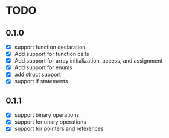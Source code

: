 # TODO

## 0.1.0

- [x] support function declaration
- [x] Add support for function calls
- [x] Add support for array initialization, access, and assignment
- [x] Add support for enums
- [x] add struct support
- [x] support if statements

## 0.1.1

- [x] support binary operations
- [x] support for unary operations
- [x] support for pointers and references
